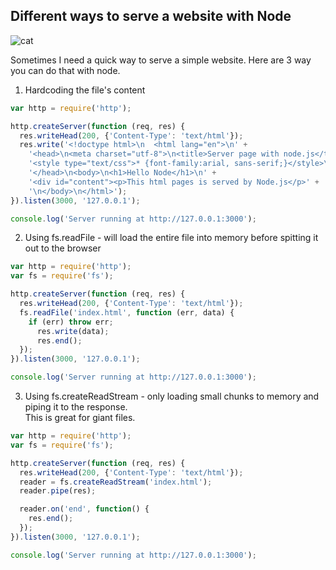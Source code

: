 ## Different ways to serve a website with Node

![cat](http://img.thesun.co.uk/multimedia/archive/01690/134480338496_1690194a.gif)

Sometimes I need a quick way to serve a simple website.
Here are 3 way you can do that with node.

1. Hardcoding the file's content

```js
var http = require('http');

http.createServer(function (req, res) {
  res.writeHead(200, {'Content-Type': 'text/html'});
  res.write('<!doctype html>\n  <html lang="en">\n' +
    '<head>\n<meta charset="utf-8">\n<title>Server page with node.js</title>\n' +
    '<style type="text/css">* {font-family:arial, sans-serif;}</style>\n' +
    '</head>\n<body>\n<h1>Hello Node</h1>\n' +
    '<div id="content"><p>This html pages is served by Node.js</p>' +
    '\n</body>\n</html>');
}).listen(3000, '127.0.0.1');

console.log('Server running at http://127.0.0.1:3000');
```

2. Using fs.readFile - will load the entire file into memory before spitting it out to the browser

```js
var http = require('http');
var fs = require('fs');

http.createServer(function (req, res) {
  res.writeHead(200, {'Content-Type': 'text/html'});
  fs.readFile('index.html', function (err, data) {
    if (err) throw err;
      res.write(data);
      res.end();
  });
}).listen(3000, '127.0.0.1');

console.log('Server running at http://127.0.0.1:3000');
```

3. Using fs.createReadStream - only loading small chunks to memory and piping it to the response.  
This is great for giant files.
  
```js
var http = require('http');
var fs = require('fs');

http.createServer(function (req, res) {
  res.writeHead(200, {'Content-Type': 'text/html'});
  reader = fs.createReadStream('index.html');
  reader.pipe(res);

  reader.on('end', function() {
    res.end();
  });
}).listen(3000, '127.0.0.1');

console.log('Server running at http://127.0.0.1:3000');
```

